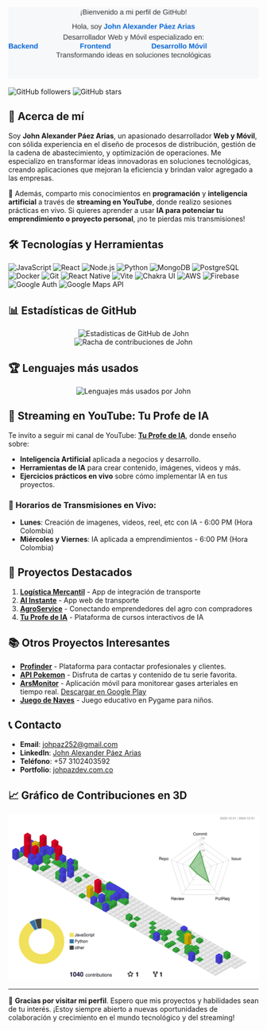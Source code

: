 <div align="center">
  <img src="profile-animation.svg" alt="John Alexander Páez Arias - Perfil" width="700">
</div>

![GitHub followers](https://img.shields.io/github/followers/johpaz?style=social)
![GitHub stars](https://img.shields.io/github/stars/johpaz?style=social)

## 👋 Acerca de mí

Soy **John Alexander Páez Arias**, un apasionado desarrollador **Web y Móvil**, con sólida experiencia en el diseño de procesos de distribución, gestión de la cadena de abastecimiento, y optimización de operaciones. Me especializo en transformar ideas innovadoras en soluciones tecnológicas, creando aplicaciones que mejoran la eficiencia y brindan valor agregado a las empresas.

🚀 Además, comparto mis conocimientos en **programación** y **inteligencia artificial** a través de **streaming en YouTube**, donde realizo sesiones prácticas en vivo. Si quieres aprender a usar **IA para potenciar tu emprendimiento o proyecto personal**, ¡no te pierdas mis transmisiones!

## 🛠 Tecnologías y Herramientas

![JavaScript](https://img.shields.io/badge/-JavaScript-F7DF1E?style=flat-square&logo=javascript&logoColor=black)
![React](https://img.shields.io/badge/-React-61DAFB?style=flat-square&logo=react&logoColor=black)
![Node.js](https://img.shields.io/badge/-Node.js-339933?style=flat-square&logo=node.js&logoColor=white)
![Python](https://img.shields.io/badge/-Python-3776AB?style=flat-square&logo=python&logoColor=white)
![MongoDB](https://img.shields.io/badge/-MongoDB-47A248?style=flat-square&logo=mongodb&logoColor=white)
![PostgreSQL](https://img.shields.io/badge/-PostgreSQL-336791?style=flat-square&logo=postgresql&logoColor=white)
![Docker](https://img.shields.io/badge/-Docker-2496ED?style=flat-square&logo=docker&logoColor=white)
![Git](https://img.shields.io/badge/-Git-F05032?style=flat-square&logo=git&logoColor=white)
![React Native](https://img.shields.io/badge/-React_Native-61DAFB?style=flat-square&logo=react&logoColor=black)
![Vite](https://img.shields.io/badge/-Vite-646CFF?style=flat-square&logo=vite&logoColor=white)
![Chakra UI](https://img.shields.io/badge/-Chakra_UI-319795?style=flat-square&logo=chakraui&logoColor=white)
![AWS](https://img.shields.io/badge/-AWS-232F3E?style=flat-square&logo=amazon-aws&logoColor=white)
![Firebase](https://img.shields.io/badge/-Firebase-FFCA28?style=flat-square&logo=firebase&logoColor=black)
![Google Auth](https://img.shields.io/badge/-Google_Auth-4285F4?style=flat-square&logo=google&logoColor=white)
![Google Maps API](https://img.shields.io/badge/-Google_Maps_API-4285F4?style=flat-square&logo=googlemaps&logoColor=white)


## 📊 Estadísticas de GitHub

<div align="center">
  <img src="https://github-readme-stats.vercel.app/api?username=johpaz&show_icons=true&theme=radical" alt="Estadísticas de GitHub de John" />
</div>

<div align="center">
  <img src="https://github-readme-streak-stats.herokuapp.com?user=johpaz" alt="Racha de contribuciones de John" />
</div>

## 🏆 Lenguajes más usados

<div align="center">
  <img src="https://github-readme-stats.vercel.app/api/top-langs/?username=johpaz" alt="Lenguajes más usados por John" />
</div>

## 🎥 **Streaming en YouTube: Tu Profe de IA**

Te invito a seguir mi canal de YouTube: **[Tu Profe de IA](https://youtube.com/c/tuprofeia)**, donde enseño sobre:
- **Inteligencia Artificial** aplicada a negocios y desarrollo.
- **Herramientas de IA** para crear contenido, imágenes, videos y más.
- **Ejercicios prácticos en vivo** sobre cómo implementar IA en tus proyectos.

### 📅 Horarios de Transmisiones en Vivo:
- **Lunes**: Creación de imagenes, videos, reel, etc con IA - 6:00 PM (Hora Colombia)
- **Miércoles y Viernes**: IA aplicada a emprendimientos - 6:00 PM (Hora Colombia)

## 🌟 Proyectos Destacados

1. **[Logística Mercantil](https://logistica-mercantil.com.co)** - App de integración de transporte
2. **[Al Instante](https://alinstante.com.co)** - App web de transporte
3. **[AgroService](https://agroservice.com.co)** - Conectando emprendedores del agro con compradores
4. **[Tu Profe de IA](https://tuprofeia.com.co)** - Plataforma de cursos interactivos de IA

## 📚 Otros Proyectos Interesantes

- **[Profinder](https://github.com/johpaz/Profinder.git)** - Plataforma para contactar profesionales y clientes.
- **[API Pokemon](https://github.com/johpaz/api-pokemon.git)** - Disfruta de cartas y contenido de tu serie favorita.
- **[ArsMonitor](https://github.com/johpaz/Arsmonitor.git)** - Aplicación móvil para monitorear gases arteriales en tiempo real. [Descargar en Google Play](https://play.google.com/store/apps/details?id=johpaz.monitor)
- **[Juego de Naves](https://github.com/johpaz/juegonaves.git)** - Juego educativo en Pygame para niños.

## 📞 Contacto

- **Email**: johpaz252@gmail.com
- **LinkedIn**: [John Alexander Páez Arias](https://www.linkedin.com/in/john-alexander-paez-arias-543b0254/)
- **Teléfono**: +57 3102403592
- **Portfolio**: [johpazdev.com.co](https://www.johpazdev.com.co/)

## 📈 Gráfico de Contribuciones en 3D

![](./profile-3d-contrib/profile-gitblock.svg)

---

🎉 **Gracias por visitar mi perfil**. Espero que mis proyectos y habilidades sean de tu interés. ¡Estoy siempre abierto a nuevas oportunidades de colaboración y crecimiento en el mundo tecnológico y del streaming!